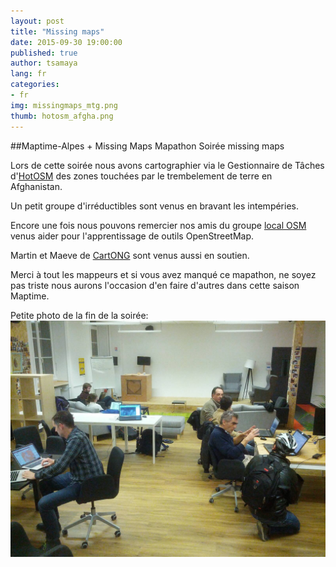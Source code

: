 ```yaml
---
layout: post
title: "Missing maps"
date: 2015-09-30 19:00:00
published: true
author: tsamaya
lang: fr
categories:
- fr
img: missingmaps_mtg.png
thumb: hotosm_afgha.png
---
```


##Maptime-Alpes + Missing Maps Mapathon
Soirée missing maps
<!--more-->
Lors de cette soirée nous avons cartographier via le Gestionnaire de Tâches d'[HotOSM](http://tasks.hotosm.org/) des zones touchées par le trembelement de terre en Afghanistan.

Un petit groupe d'irréductibles sont venus en bravant les intempéries.

Encore une fois nous pouvons remercier nos amis du groupe [local OSM](http://wiki.openstreetmap.org/wiki/Grenoble_groupe_local) venus aider pour l'apprentissage de outils OpenStreetMap.

Martin et Maeve de [CartONG](http://www.cartong.org/) sont venus aussi en soutien.  

Merci à tout les mappeurs et si vous avez manqué ce mapathon, ne soyez pas triste nous aurons l'occasion d'en faire d'autres dans cette saison Maptime.

Petite photo de la fin de la soirée:
![image](/assets/img/blog/missingmaps/IMG_20151028_220050_tiny.jpg)

